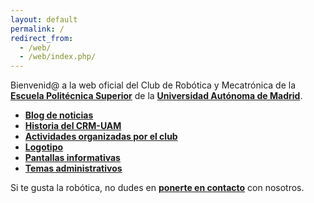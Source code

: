 ```yaml
---
layout: default
permalink: /
redirect_from:
  - /web/
  - /web/index.php/
---
```



Bienvenid@ a la web oficial del Club de Robótica y Mecatrónica de la [**Escuela Politécnica Superior**](http://www.eps.uam.es/) de la [**Universidad Autónoma de Madrid**](http://www.uam.es/).  

* [**Blog de noticias**](/blog)  
* [**Historia del CRM-UAM**](/historia)  
* [**Actividades organizadas por el club**](/actividades)  
* [**Logotipo**](/logotipo)  
* [**Pantallas informativas**](/pantallas)  
* [**Temas administrativos**](/administrativo)  

Si te gusta la robótica, no dudes en [**ponerte en contacto**](/contacto) con nosotros.  

